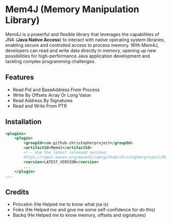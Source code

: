 # Mem4J (Memory Manipulation Library)

Mem4J is a powerful and flexible library that leverages the capabilities of JNA (**Java Native Access**) to interact with native operating system libraries, enabling secure and controlled access to process memory. With Mem4J, developers can read and write data directly in memory, opening up new possibilities for high-performance Java application development and tackling complex programming challenges.

## Features

- Read Pid and BaseAddress From Process 
- Write By Offsets Array Or Long Value
- Read Address By Signatures
- Read and Write From PTR

## Installation
```xml
<plugins>
    <plugin>
        <groupId>com.github.christopherproject</groupId>
        <artifactId>Mem4J</artifactId>
        <!-- Use the latest released version:
        https://repo1.maven.org/maven2/com/github/christopherproject/Mem4J/ -->
        <version>LATEST_VERSION</version>
        ...
    </plugin>
...
```

## Credits

- Princekin (He Helped me to know what jna is)
- Foiks (He Helped me and give me some self-confidence for do this)
- Backq (He Helped me to know memory, offsets and signatures)
